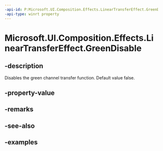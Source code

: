 ```yaml
---
-api-id: P:Microsoft.UI.Composition.Effects.LinearTransferEffect.GreenDisable
-api-type: winrt property
---
```


<!-- Property syntax.
public bool GreenDisable { get;  set; }
-->

# Microsoft.UI.Composition.Effects.LinearTransferEffect.GreenDisable

## -description
Disables the green channel transfer function. Default value false.

## -property-value

## -remarks

## -see-also

## -examples

